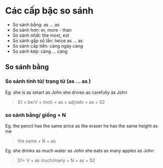 # Các cấp bậc so sánh
+ So sánh bằng: as ... as
+ So sánh hơn: er, more - than
+ So sánh nhất: the most, est
+ So sánh gấp số lần: twice as ... as
+ So sánh cấp tiến: càng ngày càng
+ So sánh kép: càng ... càng

## So sánh bằng
### So sánh tính từ/ trạng từ (as ... as )
Eg. 
she is as smart as John
she drives as carefully as John

> S1 + be/V + (not) + as + adj/adv + as + S2

### so sánh bằng/ giống + N
Eg.
the pencil has the same price as the eraser
he has the same height as me 

> the same + N + as

Eg. 
she drinks as much water as John
she eats as many apples as John

> S1+ V + as much/many + N + as + S2


